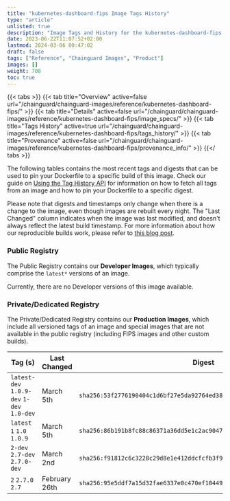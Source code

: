 ```yaml
---
title: "kubernetes-dashboard-fips Image Tags History"
type: "article"
unlisted: true
description: "Image Tags and History for the kubernetes-dashboard-fips Chainguard Image"
date: 2023-06-22T11:07:52+02:00
lastmod: 2024-03-06 00:47:02
draft: false
tags: ["Reference", "Chainguard Images", "Product"]
images: []
weight: 700
toc: true
---
```


{{< tabs >}}
{{< tab title="Overview" active=false url="/chainguard/chainguard-images/reference/kubernetes-dashboard-fips/" >}}
{{< tab title="Details" active=false url="/chainguard/chainguard-images/reference/kubernetes-dashboard-fips/image_specs/" >}}
{{< tab title="Tags History" active=true url="/chainguard/chainguard-images/reference/kubernetes-dashboard-fips/tags_history/" >}}
{{< tab title="Provenance" active=false url="/chainguard/chainguard-images/reference/kubernetes-dashboard-fips/provenance_info/" >}}
{{</ tabs >}}

The following tables contains the most recent tags and digests that can be used to pin your Dockerfile to a specific build of this image. Check our guide on [Using the Tag History API](/chainguard/chainguard-images/using-the-tag-history-api/) for information on how to fetch all tags from an image and how to pin your Dockerfile to a specific digest.

Please note that digests and timestamps only change when there is a change to the image, even though images are rebuilt every night. The "Last Changed" column indicates when the image was last modified, and doesn't always reflect the latest build timestamp. For more information about how our reproducible builds work, please refer to [this blog post](https://www.chainguard.dev/unchained/reproducing-chainguards-reproducible-image-builds).

### Public Registry
The Public Registry contains our **Developer Images**, which typically comprise the `latest*` versions of an image.

Currently, there are no Developer versions of this image available.

### Private/Dedicated Registry
The Private/Dedicated Registry contains our **Production Images**, which include all versioned tags of an image and special images that are not available in the public registry (including FIPS images and other custom builds).

| Tag (s)                                     | Last Changed  | Digest                                                                    |
|---------------------------------------------|---------------|---------------------------------------------------------------------------|
|  `latest-dev` `1.0.9-dev` `1-dev` `1.0-dev` | March 5th     | `sha256:53f2776190404c1d6bf27e5da92764ed3842467c4c86f686fee2431772d33c42` |
|  `latest` `1` `1.0` `1.0.9`                 | March 5th     | `sha256:86b191b8fc88c86371a36dd5e1c2ac904728b3beefe3630ecaaff54b96d9c306` |
|  `2-dev` `2.7-dev` `2.7.0-dev`              | March 2nd     | `sha256:f91812c6c3228c29d8e1e412ddcfcfb3f9ac5efe9bbdae6da3a904a8804d7164` |
|  `2` `2.7.0` `2.7`                          | February 26th | `sha256:95e5ddf7a15d32fae6337e0c470ef1044969474e4413c3ce3e01f90693a47613` |

